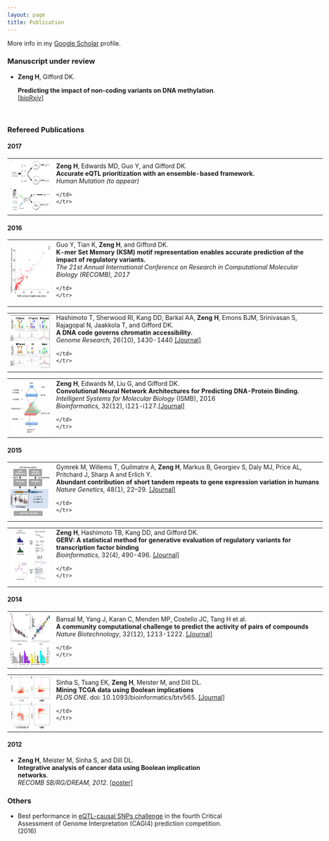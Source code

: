 ```yaml
---
layout: page
title: Publication
---
```

More info in my [Google Scholar](https://scholar.google.com/citations?user=5z2rh_oAAAAJ&hl=en) profile.

### Manuscript under review
* **Zeng H**, Gifford DK.

	**Predicting the impact of non-coding variants on DNA methylation**. [[bioRxiv](http://biorxiv.org/content/early/2016/12/15/073809)]
<br>



### Refereed Publications

#### 2017
<table style="width: 800px" class="style1" align="center">
	<tr>
	<td width="90" align="left">
<img src="../images/cagi.jpg" width="90" height="120"></td>	<td width="600"> <b>Zeng H</b>, Edwards MD, Guo Y, and Gifford DK.
<br><b>Accurate eQTL prioritization with an ensemble-based framework.</b>
<br>
	<i>Human Mutation (to appear)</i>

	</td>
	</tr>
</table>


#### 2016
<table style="width: 800px" class="style1" align="center">
	<tr>
	<td width="90" align="left">
<img src="../images/ksm.png" width="90" height="120"></td>	<td width="600"> Guo Y, Tian K, <b>Zeng H</b>, and Gifford DK.
<br><b>K-mer Set Memory (KSM) motif representation enables accurate prediction of the impact of regulatory variants.</b>
<br>
	<i>The 21st Annual International Conference on Research in Computational Molecular Biology (RECOMB), 2017</i>

	</td>
	</tr>
</table>


	
<table style="width: 800px" class="style1" align="center">
	<tr>
	<td width="90" align="left">
<img src="../images/SCM.png" width="90" height="120"></td>	<td width="600"> Hashimoto T, Sherwood RI, Kang DD, Barkal AA, <b>Zeng H</b>, Emons BJM, Srinivasan S, Rajagopal N, Jaakkola T, and Gifford DK.
<br><b>A DNA code governs chromatin accessibility.</b>
<br>
	<i>Genome Research</i>, 26(10), 1430-1440 <a href='http://genome.cshlp.org/content/early/2016/07/25/gr.199778.115.abstract'>[Journal]</a>

	</td>
	</tr>
</table>



<table style="width: 800px" class="style1" align="center">
	<tr>
	<td width="90" align="left">
<img src="../images/ISMB2016.png" width="90" height="120"></td>	<td width="600"> <b>Zeng H</b>,  Edwards M, Liu G, and Gifford DK. 
<br><b>Convolutional Neural Network Architectures for Predicting DNA-Protein Binding.</b>
<br>
	<i>Intelligent Systems for Molecular Biology</i> (ISMB), 2016
	<br>
	<i>Bioinformatics</i>, 32(12), i121-i127.<a href='http://bioinformatics.oxfordjournals.org/content/32/12/i121.short'>[Journal]</a>

	</td>
	</tr>
</table>

#### 2015
<table style="width: 800px" class="style1" align="center">
	<tr>
	<td width="90" align="left">
<img src="../images/NG2015.png" width="90" height="120"></td>	<td width="600"> Gymrek M, Willems T, Guilmatre A, <b>Zeng H</b>,  Markus B,  Georgiev S, Daly MJ, Price AL, Pritchard J,  Sharp A and Erlich Y. 
<br><b>Abundant contribution of short tandem repeats to gene expression variation in humans</b>
<br>
	<i>Nature Genetics</i>, 48(1), 22–29.  <a href='http://www.nature.com/ng/journal/vaop/ncurrent/full/ng.3461.html'>[Journal]</a>

	</td>
	</tr>
</table>

<table style="width: 800px" class="style1" align="center">
	<tr>
	<td width="90" align="left">
<img src="../images/gerv-img2.jpg" width="90" height="120"></td>	<td width="600"> <b>Zeng H</b>, Hashimoto TB, Kang DD, and Gifford DK.   
<br><b>GERV: A statistical method for generative evaluation of regulatory variants for transcription factor binding</b>
<br>
	<i>Bioinformatics</i>, 32(4), 490-496. <a href='http://bioinformatics.oxfordjournals.org/content/early/2015/11/05/bioinformatics.btv565'>[Journal]</a>

	</td>
	</tr>
</table>



#### 2014

<table style="width: 800px" class="style1" align="center">
	<tr>
	<td width="90" align="left">
<img src="../images/nbt.3052-F2.jpg" width="90" height="120"></td>	<td width="600"> Bansal M, Yang J, Karan C, Menden MP, Costello JC, Tang H et al. 
<br><b>A community computational challenge to predict the activity of pairs of compounds</b>
<br>
	<i>Nature Biotechnology</i>, 32(12), 1213-1222. <a href='http://www.nature.com/nbt/journal/v32/n12/full/nbt.3052.html'>[Journal]</a>

	</td>
	</tr>
</table>
	

<table style="width: 800px" class="style1" align="center">
	<tr>
	<td width="90" align="left">
<img src="../images/journal.pone.0102119.g001.png" width="90" height="120"></td>	<td width="600"> Sinha S, Tsang EK, <b>Zeng H</b>, Meister M, and Dill DL.    
<br><b>Mining TCGA data using Boolean implications</b>
<br>
	<i>PLOS ONE</i>. doi: 10.1093/bioinformatics/btv565. <a href='http://www.plosone.org/article/info%3Adoi%2F10.1371%2Fjournal.pone.0102119'>[Journal]</a>

	</td>
	</tr>
</table>


#### 2012
* **Zeng H**, Meister M, Sinha S, and Dill DL.   
	<b>Integrative analysis of cancer data using Boolean implication networks</b>.  
	_RECOMB SB/RG/DREAM, 2012_. [[poster]](http://www.mit.edu/~haoyangz/files/ugvrPoster.pdf)


### Others
+ Best performance in [eQTL-causal SNPs challenge](https://genomeinterpretation.org/content/4-eQTL-causal_SNPs) in the fourth Critical Assessment of Genome Interpretation (CAGI4) prediction competition. (2016)
